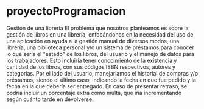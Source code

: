 # proyectoProgramacion
Gestión de una librería
El problema que nosotros planteamos es sobre la gestión de libros en una librería, enfocándonos en la necesidad del uso de una aplicación en ayuda a la gestión manual de diversos modos, una librería, una biblioteca personal y/o un sistema de préstamos,para conocer lo que sería el "estado" de los libros, del usuario y el manejo de datos para los trabajadores. Esto incluiría tener conocimiento de la existencia y cantidad de los libros, con sus códigos ISBN respectivos, autores y categorías. Por el lado del usuario, manejariamos el historial de compras y/o préstamos, siendo el último caso, indicando la fecha en que fue pedido y la fecha en la que debería ser entregado. En caso de presentar retraso, se podría incluir un porcentaje extra como multa, que iría incrementando según cuánto tarde en devolverse.